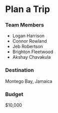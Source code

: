 # Plan a Trip

### Team Members
* Logan Harrison
* Connor Rowland
* Jeb Robertson
* Brighton Fleetwood
* Akshay Chavakula

### Destination
Montego Bay, Jamaica

### Budget
$10,000